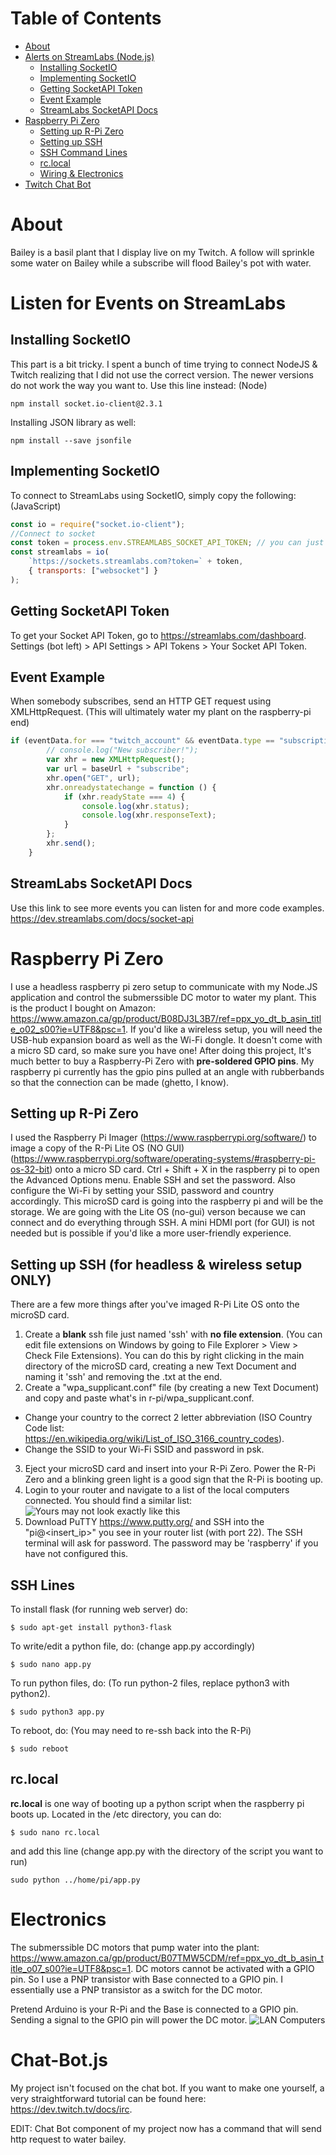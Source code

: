 # Table of Contents
- [About](#about)
- [Alerts on StreamLabs (Node.js)](#listen-for-events-on-streamLabs)
  * [Installing SocketIO](#installing-socketio)
  * [Implementing SocketIO](#implementing-socketio)
  * [Getting SocketAPI Token](#getting-socketapi-token)
  * [Event Example](#event-example)
  * [StreamLabs SocketAPI Docs](#streamlabs-socketapi-docs)
- [Raspberry Pi Zero](#raspberry-pi-zero)
  * [Setting up R-Pi Zero](#setting-up-r-pi-zero)
  * [Setting up SSH](#setting-up-ssh-for-headless--wireless-setup-only)
  * [SSH Command Lines](#ssh-lines)
  * [rc.local](#rclocal)
  * [Wiring & Electronics](#electronics)
- [Twitch Chat Bot](#chat-botjs)

# About
Bailey is a basil plant that I display live on my Twitch. A follow will sprinkle some water on Bailey while a subscribe will flood Bailey's pot with water.

# Listen for Events on StreamLabs
## Installing SocketIO
This part is a bit tricky. I spent a bunch of time trying to connect NodeJS & Twitch realizing that I did not use the correct version. The newer versions do not work the way you want to. Use this line instead:
(Node)
```
npm install socket.io-client@2.3.1
```
Installing JSON library as well:
```
npm install --save jsonfile
```

## Implementing SocketIO
To connect to StreamLabs using SocketIO, simply copy the following:
(JavaScript)
```js
const io = require("socket.io-client");
//Connect to socket
const token = process.env.STREAMLABS_SOCKET_API_TOKEN; // you can just put your token here
const streamlabs = io(
	`https://sockets.streamlabs.com?token=` + token,
	{ transports: ["websocket"] }
);
```

## Getting SocketAPI Token
To get your Socket API Token, go to https://streamlabs.com/dashboard. Settings (bot left) > API Settings > API Tokens > Your Socket API Token.

## Event Example
When somebody subscribes, send an HTTP GET request using XMLHttpRequest. (This will ultimately water my plant on the raspberry-pi end)
```js
if (eventData.for === "twitch_account" && eventData.type == "subscription") {
		// console.log("New subscriber!");
		var xhr = new XMLHttpRequest();
		var url = baseUrl + "subscribe";
		xhr.open("GET", url);
		xhr.onreadystatechange = function () {
			if (xhr.readyState === 4) {
				console.log(xhr.status);
				console.log(xhr.responseText);
			}
		};
		xhr.send();
	}
```

## StreamLabs SocketAPI Docs
Use this link to see more events you can listen for and more code examples.
https://dev.streamlabs.com/docs/socket-api

# Raspberry Pi Zero
I use a headless raspberry pi zero setup to communicate with my Node.JS application and control the submerssible DC motor to water my plant.
This is the product I bought on Amazon: https://www.amazon.ca/gp/product/B08DJ3L3B7/ref=ppx_yo_dt_b_asin_title_o02_s00?ie=UTF8&psc=1.
If you'd like a wireless setup, you will need the USB-hub expansion board as well as the Wi-Fi dongle. It doesn't come with a micro SD card, so make sure you have one!
After doing this project, It's much better to buy a Raspberry-Pi Zero with **pre-soldered GPIO pins**. My raspberry pi currently has the gpio pins pulled at an angle with rubberbands so that the connection can be made (ghetto, I know).

## Setting up R-Pi Zero
I used the Raspberry Pi Imager (https://www.raspberrypi.org/software/) to image a copy of the R-Pi Lite OS (NO GUI) (https://www.raspberrypi.org/software/operating-systems/#raspberry-pi-os-32-bit) onto a micro SD card. Ctrl + Shift + X in the raspberry pi to open the Advanced Options menu. Enable SSH and set the password. Also configure the Wi-Fi by setting your SSID, password and country accordingly.
This microSD card is going into the raspberry pi and will be the storage.
We are going with the Lite OS (no-gui) verson because we can connect and do everything through SSH. A mini HDMI port (for GUI) is not needed but is possible if you'd like a more user-friendly experience.

## Setting up SSH (for headless & wireless setup ONLY)
There are a few more things after you've imaged R-Pi Lite OS onto the microSD card.
1. Create a **blank** ssh file just named 'ssh' with **no file extension**. (You can edit file extensions on Windows by going to File Explorer > View > Check File Extensions). You can do this by right clicking in the main directory of the microSD card, creating a new Text Document and naming it 'ssh' and removing the .txt at the end.
2. Create a "wpa_supplicant.conf" file (by creating a new Text Document) and copy and paste what's in r-pi/wpa_supplicant.conf.
- Change your country to the correct 2 letter abbreviation (ISO Country Code list: https://en.wikipedia.org/wiki/List_of_ISO_3166_country_codes).
- Change the SSID to your Wi-Fi SSID and password in psk.
3. Eject your microSD card and insert into your R-Pi Zero. Power the R-Pi Zero and a blinking green light is a good sign that the R-Pi is booting up.
4. Login to your router and navigate to a list of the local computers connected. You should find a similar list:
![Yours may not look exactly like this](local-computers.png "LAN Computers")
5. Download PuTTY https://www.putty.org/ and SSH into the "pi@<insert_ip>" you see in your router list (with port 22). The SSH terminal will ask for password. The password may be 'raspberry' if you have not configured this.

## SSH Lines
To install flask (for running web server) do:
```
$ sudo apt-get install python3-flask
```

To write/edit a python file, do:
(change app.py accordingly)
```
$ sudo nano app.py
```

To run python files, do:
(To run python-2 files, replace python3 with python2).
```
$ sudo python3 app.py
```

To reboot, do:
(You may need to re-ssh back into the R-Pi)
```
$ sudo reboot
```

## rc.local
**rc.local** is one way of booting up a python script when the raspberry pi boots up. Located in the /etc directory, you can do:
```
$ sudo nano rc.local
```

and add this line
(change app.py with the directory of the script you want to run)
```
sudo python ../home/pi/app.py
```

# Electronics
The submerssible DC motors that pump water into the plant: https://www.amazon.ca/gp/product/B07TMW5CDM/ref=ppx_yo_dt_b_asin_title_o07_s00?ie=UTF8&psc=1.
DC motors cannot be activated with a GPIO pin. So I use a PNP transistor with Base connected to a GPIO pin. I essentially use a PNP transistor as a switch for the DC motor. 

Pretend Arduino is your R-Pi and the Base is connected to a GPIO pin. Sending a signal to the GPIO pin will power the DC motor.
![](pnp-transistor.png "LAN Computers")

# Chat-Bot.js
My project isn't focused on the chat bot. If you want to make one yourself, 
a very straightforward tutorial can be found here: https://dev.twitch.tv/docs/irc.

EDIT: Chat Bot component of my project now has a command that will send http request to water bailey.
